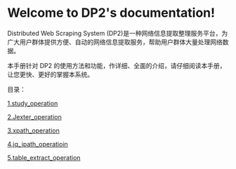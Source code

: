 # Welcome to DP2's documentation!

Distributed Web Scraping System (DP2)是一种网络信息提取整理服务平台，为广大用户群体提供方便、自动的网络信息提取服务，帮助用户群体大量处理网络数据。

本手册针对 DP2 的使用方法和功能，作详细、全面的介绍，请仔细阅读本手册，让您更快、更好的掌握本系统。

目录：

[1.study_operation](study.md)

[2.Jexter_operation](Jexter.md)

[3.xpath_operation](Xpath.md)

[4.jq_jpath_operatioin](jq_JMESPath.md)

[5.table_extract_operation](Jexter.table.md)
